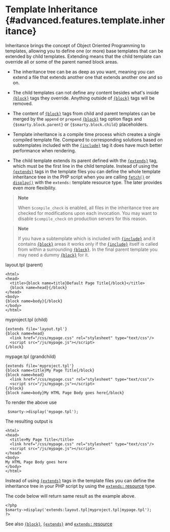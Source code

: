 Template Inheritance {#advanced.features.template.inheritance}
====================

Inheritance brings the concept of Object Oriented Programming to
templates, allowing you to define one (or more) base templates that can
be extended by child templates. Extending means that the child template
can override all or some of the parent named block areas.

-   The inheritance tree can be as deep as you want, meaning you can
    extend a file that extends another one that extends another one and
    so on.

-   The child templates can not define any content besides what\'s
    inside [`{block}`](#language.function.block) tags they override.
    Anything outside of [`{block}`](#language.function.block) tags will
    be removed.

-   The content of [`{block}`](#language.function.block) tags from child
    and parent templates can be merged by the `append` or `prepend`
    [`{block}`](#language.function.block) tag option flags and
    `{$smarty.block.parent}` or `{$smarty.block.child}` placeholders.

- Template inheritance is a compile time process which creates a
  single compiled template file. Compared to corresponding solutions
  based on subtemplates included with the
  [`{include}`](#language.function.include) tag it does have much
  better performance when rendering.

- The child template extends its parent defined with the
  [`{extends}`](#language.function.extends) tag, which must be the
  first line in the child template. Instead of using the
  [`{extends}`](#language.function.extends) tags in the template files
  you can define the whole template inheritance tree in the PHP script
  when you are calling [`fetch()`](#api.fetch) or
  [`display()`](#api.display) with the `extends:` template resource
  type. The later provides even more flexibility.

> **Note**
>
> When `$compile_check` is enabled, all files in the inheritance tree
> are checked for modifications upon each invocation. You may want to
> disable `$compile_check` on production servers for this reason.

> **Note**
>
> If you have a subtemplate which is included with
> [`{include}`](#language.function.include) and it contains
> [`{block}`](#language.function.block) areas it works only if the
> [`{include}`](#language.function.include) itself is called from within
> a surrounding [`{block}`](#language.function.block). In the final
> parent template you may need a dummy
> [`{block}`](#language.function.block) for it.

layout.tpl (parent)


    <html>
    <head>
      <title>{block name=title}Default Page Title{/block}</title>
      {block name=head}{/block}
    </head>
    <body>
    {block name=body}{/block}
    </body>
    </html>

      

myproject.tpl (child)


    {extends file='layout.tpl'}
    {block name=head}
      <link href="/css/mypage.css" rel="stylesheet" type="text/css"/>
      <script src="/js/mypage.js"></script>
    {/block}


      

mypage.tpl (grandchild)


    {extends file='myproject.tpl'}
    {block name=title}My Page Title{/block}
    {block name=head}
      <link href="/css/mypage.css" rel="stylesheet" type="text/css"/>
      <script src="/js/mypage.js"></script>
    {/block}
    {block name=body}My HTML Page Body goes here{/block}

      

To render the above use


     $smarty->display('mypage.tpl');

The resulting output is


    <html>
    <head>
      <title>My Page Title</title>
      <link href="/css/mypage.css" rel="stylesheet" type="text/css"/>
      <script src="/js/mypage.js"></script>
    </head>
    <body>
    My HTML Page Body goes here
    </body>
    </html>

Instead of using [`{extends}`](#language.function.extends) tags in the
template files you can define the inheritance tree in your PHP script by
using the [`extends:` resource](#resources.extends) type.

The code below will return same result as the example above.


    <?php
    $smarty->display('extends:layout.tpl|myproject.tpl|mypage.tpl'); 
    ?>

       

See also [`{block}`](#language.function.block),
[`{extends}`](#language.function.extends) and [`extends:`
resource](#resources.extends)

